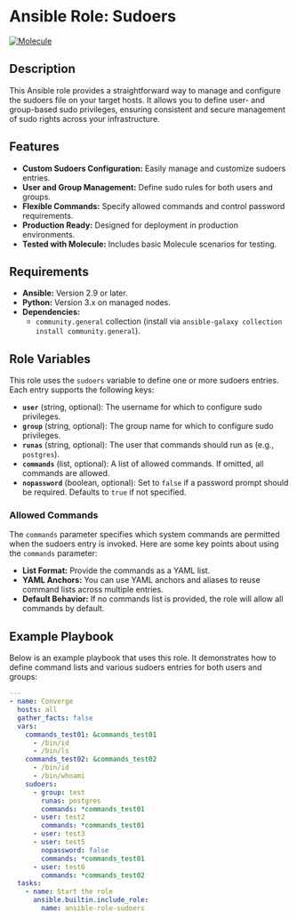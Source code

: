 # Ansible Role: Sudoers

[![Molecule](https://github.com/truestory1/ansible-role-sudoers/actions/workflows/molecule.yml/badge.svg)](https://github.com/truestory1/ansible-role-sudoers/actions/workflows/molecule.yml)

## Description

This Ansible role provides a straightforward way to manage and configure the sudoers file on your target hosts. It allows you to define user- and group-based sudo privileges, ensuring consistent and secure management of sudo rights across your infrastructure.

## Features

- **Custom Sudoers Configuration:** Easily manage and customize sudoers entries.
- **User and Group Management:** Define sudo rules for both users and groups.
- **Flexible Commands:** Specify allowed commands and control password requirements.
- **Production Ready:** Designed for deployment in production environments.
- **Tested with Molecule:** Includes basic Molecule scenarios for testing.

## Requirements

- **Ansible:** Version 2.9 or later.
- **Python:** Version 3.x on managed nodes.
- **Dependencies:**
  - `community.general` collection (install via `ansible-galaxy collection install community.general`).

## Role Variables

This role uses the `sudoers` variable to define one or more sudoers entries. Each entry supports the following keys:

- **`user`** (string, optional): The username for which to configure sudo privileges.
- **`group`** (string, optional): The group name for which to configure sudo privileges.
- **`runas`** (string, optional): The user that commands should run as (e.g., `postgres`).
- **`commands`** (list, optional): A list of allowed commands. If omitted, all commands are allowed.
- **`nopassword`** (boolean, optional): Set to `false` if a password prompt should be required. Defaults to `true` if not specified.

### Allowed Commands

The `commands` parameter specifies which system commands are permitted when the sudoers entry is invoked. Here are some key points about using the `commands` parameter:

- **List Format:** Provide the commands as a YAML list.
- **YAML Anchors:** You can use YAML anchors and aliases to reuse command lists across multiple entries.
- **Default Behavior:** If no commands list is provided, the role will allow all commands by default.

## Example Playbook

Below is an example playbook that uses this role. It demonstrates how to define command lists and various sudoers entries for both users and groups:

```yaml
---
- name: Converge
  hosts: all
  gather_facts: false
  vars:
    commands_test01: &commands_test01
      - /bin/id
      - /bin/ls
    commands_test02: &commands_test02
      - /bin/id
      - /bin/whoami
    sudoers:
      - group: test
        runas: postgres
        commands: *commands_test01
      - user: test2
        commands: *commands_test01
      - user: test3
      - user: test5
        nopassword: false
        commands: *commands_test01
      - user: test6
        commands: *commands_test02
  tasks:
    - name: Start the role
      ansible.builtin.include_role:
        name: ansible-role-sudoers
```

